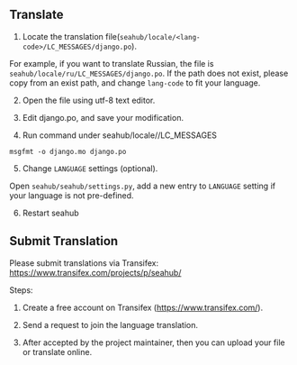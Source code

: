 ## Translate ##

1. Locate the translation file(``seahub/locale/<lang-code>/LC_MESSAGES/django.po``).

  For example, if you want to translate Russian, the file is ``seahub/locale/ru/LC_MESSAGES/django.po``. If the path does not exist, please copy from an exist path, and change ``lang-code`` to fit your language.

2. Open the file using utf-8 text editor.

3. Edit django.po, and save your modification.

4. Run command under seahub/locale/<lang-code>/LC_MESSAGES

  `msgfmt -o django.mo django.po`

5. Change ``LANGUAGE`` settings (optional).

  Open ``seahub/seahub/settings.py``, add a new entry to ``LANGUAGE`` setting if your language is not pre-defined.

6. Restart seahub

## Submit Translation ##

Please submit translations via Transifex: https://www.transifex.com/projects/p/seahub/

Steps:

1. Create a free account on Transifex (https://www.transifex.com/).

2. Send a request to join the language translation.

3. After accepted by the project maintainer, then you can upload your file or translate online.
